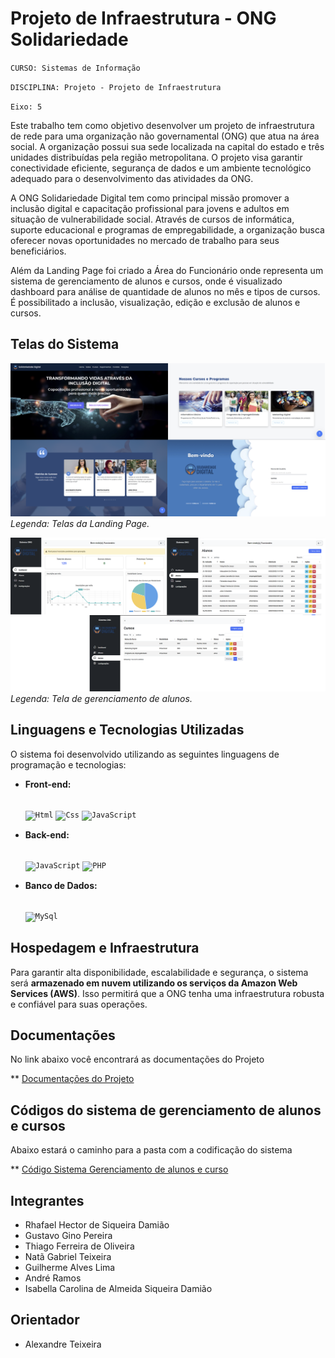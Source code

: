 # Projeto de Infraestrutura - ONG Solidariedade

`CURSO: Sistemas de Informação`

`DISCIPLINA: Projeto - Projeto de Infraestrutura`

`Eixo: 5`

Este trabalho tem como objetivo desenvolver um projeto de infraestrutura de rede para uma organização não governamental (ONG) que atua na área social. A organização possui sua sede localizada na capital do estado e três unidades distribuídas pela região metropolitana. O projeto visa garantir conectividade eficiente, segurança de dados e um ambiente tecnológico adequado para o desenvolvimento das atividades da ONG.

A ONG Solidariedade Digital tem como principal missão promover a inclusão digital e capacitação profissional para jovens e adultos em situação de vulnerabilidade social. Através de cursos de informática, suporte educacional e programas de empregabilidade, a organização busca oferecer novas oportunidades no mercado de trabalho para seus beneficiários.

Além da Landing Page foi criado a Área do Funcionário onde representa um sistema de gerenciamento de alunos e cursos, onde é visualizado dashboard para análise de quantidade de alunos no mês e tipos de cursos. É possibilitado a inclusão, visualização, edição e exclusão de alunos e cursos.


## Telas do Sistema
![Landing Page](/prints_screen/Wireframe%20-%201.png)
*Legenda: Telas da Landing Page.*

![Tela Area Funcionário](/prints_screen/Wireframe%20-%202.png)
*Legenda: Tela de gerenciamento de alunos.*

## Linguagens e Tecnologias Utilizadas

O sistema foi desenvolvido utilizando as seguintes linguagens de programação e tecnologias:

* **Front-end:**
    <div style="display: inline_block"><br/>
        <code><img width="40px"  alig="center" alt="Html" src="https://cdn.jsdelivr.net/gh/devicons/devicon@latest/icons/bootstrap/bootstrap-original.svg"></code>
        <code><img width="40px" alig="center" alt="Css" src="https://cdn.jsdelivr.net/gh/devicons/devicon@latest/icons/css3/css3-plain-wordmark.svg"></code>
        <code><img width="40px" alig="center" alt="JavaScript" src="https://cdn.jsdelivr.net/gh/devicons/devicon@latest/icons/javascript/javascript-original.svg"></code>
    </div>

* **Back-end:**
    <div style="display: inline_block"><br/>
        <code><img width="40px"  alig="center" alt="JavaScript" src="https://cdn.jsdelivr.net/gh/devicons/devicon@latest/icons/javascript/javascript-plain.svg"></code>
        <code><img width="40px" alig="center" alt="PHP" src="https://cdn.jsdelivr.net/gh/devicons/devicon@latest/icons/php/php-original.svg"></code>
    </div>
* **Banco de Dados:**
    <div style="display: inline_block"><br/>
        <code><img width="40px"  alig="center" alt="MySql" src="https://cdn.jsdelivr.net/gh/devicons/devicon@latest/icons/mysql/mysql-original-wordmark.svg"></code>
    </div>

## Hospedagem e Infraestrutura

Para garantir alta disponibilidade, escalabilidade e segurança, o sistema será **armazenado em nuvem utilizando os serviços da Amazon Web Services (AWS)**. Isso permitirá que a ONG tenha uma infraestrutura robusta e confiável para suas operações.

## Documentações

No link abaixo você encontrará as documentações do Projeto

** [Documentações do Projeto](/docs)


## Códigos do sistema de gerenciamento de alunos e cursos

Abaixo estará o caminho para a pasta com a codificação do sistema

** [Código Sistema Gerenciamento de alunos e curso](/system_code)

## Integrantes

* Rhafael Hector de Siqueira Damião
* Gustavo Gino Pereira
* Thiago Ferreira de Oliveira
* Natã Gabriel Teixeira
* Guilherme Alves Lima
* André Ramos
* Isabella Carolina de Almeida Siqueira Damião

## Orientador

* Alexandre Teixeira


